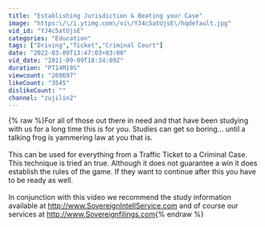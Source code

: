 ```yaml
---
title: "Establishing Jurisdiction & Beating your Case"
image: "https:\/\/i.ytimg.com\/vi\/YJ4c5atUjsE\/hqdefault.jpg"
vid_id: "YJ4c5atUjsE"
categories: "Education"
tags: ["Driving","Ticket","Criminal Court"]
date: "2022-03-09T13:47:03+03:00"
vid_date: "2011-09-09T18:34:09Z"
duration: "PT14M19S"
viewcount: "269697"
likeCount: "3545"
dislikeCount: ""
channel: "zujilin2"
---
```

{% raw %}For all of those out there in need and that have been studying with us for a long time this is for you. Studies can get so boring... until a talking frog is yammering law at you that is.<br /><br />This can be used for everything from a Traffic Ticket to a Criminal Case. This technique is tried an true. Although it does not guarantee a win it does establish the rules of the game. If they want to continue after this you have to be ready as well.<br /><br />In conjunction with this video we recommend the study information available at <a rel="nofollow" target="blank" href="http://www.SovereignIntellService.com">http://www.SovereignIntellService.com</a> and of course our services at <a rel="nofollow" target="blank" href="http://www.Sovereignfilings.com">http://www.Sovereignfilings.com</a>{% endraw %}
